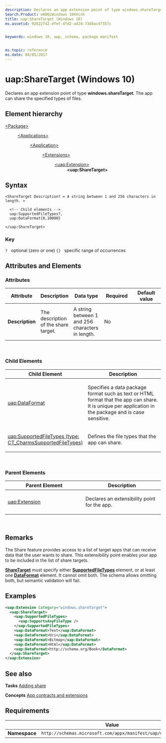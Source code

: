 ```yaml
---
description: Declares an app extension point of type windows.shareTarget.
Search.Product: eADQiWindows 10XVcnh
title: uap:ShareTarget (Windows 10)
ms.assetid: 92622f42-dfef-4fd2-a42d-73d4ac47357c


keywords: windows 10, uwp, schema, package manifest


ms.topic: reference
ms.date: 04/05/2017
---
```


# uap:ShareTarget (Windows 10)


Declares an app extension point of type **windows.shareTarget**. The app can share the specified types of files.

## Element hierarchy

<dl>
<dt><a href="element-package.md">&lt;Package&gt;</a></dt>
<dd>
<dl>
<dt><a href="element-applications.md">&lt;Applications&gt;</a></dt>
<dd>
<dl>
<dt><a href="element-application.md">&lt;Application&gt;</a></dt>
<dd>
<dl>
<dt><a href="element-1-extensions.md">&lt;Extensions&gt;</a></dt>
<dd>
<dl>
<dt><a href="element-uap-extension.md">&lt;uap:Extension&gt;</a></dt>
<dd><b>&lt;uap:ShareTarget&gt;</b></dd>
</dl>
</dd>
</dl>
</dd>
</dl>
</dd>
</dl>
</dd>
</dl>

## Syntax

``` syntax
<ShareTarget Description? = A string between 1 and 256 characters in length. >

  <!-- Child elements -->
  uap:SupportedFileTypes?,
  uap:DataFormat{0,10000}

</uap:ShareTarget>
```

### Key

`?`   optional (zero or one)
`{}`   specific range of occurrences
## Attributes and Elements


### Attributes

<table>
<colgroup>
<col width="20%" />
<col width="20%" />
<col width="20%" />
<col width="20%" />
<col width="20%" />
</colgroup>
<thead>
<tr class="header">
<th>Attribute</th>
<th>Description</th>
<th>Data type</th>
<th>Required</th>
<th>Default value</th>
</tr>
</thead>
<tbody>
<tr class="odd">
<td><strong>Description</strong></td>
<td><p>The description of the share target.</p></td>
<td>A string between 1 and 256 characters in length.</td>
<td>No</td>
<td></td>
</tr>
</tbody>
</table>

 

### Child Elements

<table>
<colgroup>
<col width="50%" />
<col width="50%" />
</colgroup>
<thead>
<tr class="header">
<th>Child Element</th>
<th>Description</th>
</tr>
</thead>
<tbody>
<tr class="odd">
<td><a href="element-uap-dataformat.md">uap:DataFormat</a> </td>
<td><p>Specifies a data package format such as text or HTML format that the app can share. It is unique per application in the package and is case sensitive.</p></td>
</tr>
<tr class="even">
<td><a href="element-1-uap-supportedfiletypes.md">uap:SupportedFileTypes (type: CT_CharmsSupportedFileTypes)</a> </td>
<td><p>Defines the file types that the app can share.</p></td>
</tr>
</tbody>
</table>

 

### Parent Elements

<table>
<colgroup>
<col width="50%" />
<col width="50%" />
</colgroup>
<thead>
<tr class="header">
<th>Parent Element</th>
<th>Description</th>
</tr>
</thead>
<tbody>
<tr class="odd">
<td><a href="element-uap-extension.md">uap:Extension</a> </td>
<td><p>Declares an extensibility point for the app.</p></td>
</tr>
</tbody>
</table>

 

## Remarks

The Share feature provides access to a list of target apps that can receive data that the user wants to share. This extensibility point enables your app to be included in the list of share targets.

[**ShareTarget**](../appxmanifestschema/element-sharetarget.md) must specify either [**SupportedFileTypes**](../appxmanifestschema/element-supportedfiletypes.md) element, or at least one [**DataFormat**](../appxmanifestschema/element-dataformat.md) element. It cannot omit both. The schema allows omitting both, but semantic validation will fail.

## Examples

```XML
<uap:Extension Category="windows.shareTarget">
  <uap:ShareTarget>
    <uap:SupportedFileTypes>
      <uap:SupportsAnyFileType />
    </uap:SupportedFileTypes>
    <uap:DataFormat>Text</uap:DataFormat>
    <uap:DataFormat>Uri</uap:DataFormat>
    <uap:DataFormat>Bitmap</uap:DataFormat>
    <uap:DataFormat>Html</uap:DataFormat>
    <uap:DataFormat>http://schema.org/Book</DataFormat>
  </uap:ShareTarget>
</uap:Extension>
```

## See also


**Tasks**
[Adding share](/previous-versions/windows/apps/hh758314(v=win.10))

**Concepts**
[App contracts and extensions](/previous-versions/windows/apps/hh464906(v=win.10))

## Requirements

|   | Value |
|--|--|
| **Namespace** | `http://schemas.microsoft.com/appx/manifest/uap/windows10` |


 

 
